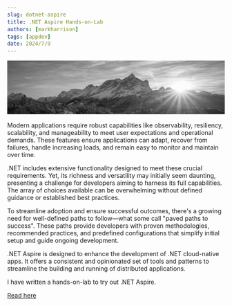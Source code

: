 ```yaml
---
slug: dotnet-aspire
title: .NET Aspire Hands-on-Lab
authors: [markharrison]
tags: [appdev]
date: 2024/7/9
---
```


![dotnetaspire](images/dotnetaspire.jpg)

Modern applications require robust capabilities like observability, resiliency, scalability, and manageability to meet user expectations and operational demands. These features ensure applications can adapt, recover from failures, handle increasing loads, and remain easy to monitor and maintain over time.

.NET includes extensive functionality designed to meet these crucial requirements. Yet, its richness and versatility may initially seem daunting, presenting a challenge for developers aiming to harness its full capabilities. The array of choices available can be overwhelming without defined guidance or established best practices.

To streamline adoption and ensure successful outcomes, there's a growing need for well-defined paths to follow—what some call "paved paths to success". These paths provide developers with proven methodologies, recommended practices, and predefined configurations that simplify initial setup and guide ongoing development.

.NET Aspire is designed to enhance the development of .NET cloud-native apps. It offers a consistent and opinionated set of tools and patterns to streamline the building and running of distributed applications.

I have written a hands-on-lab to try out .NET Aspire.

[Read here](https://markharrison.io/lab-dotnet-aspire/)
